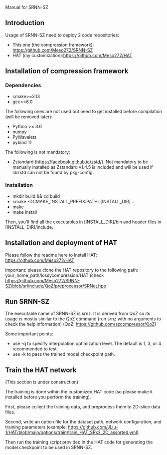 Manual for SRNN-SZ

## Introduction

Usage of SRNN-SZ need to deploy 2 code repositories:

* This one (the compression framework): https://github.com/Meso272/SRNN-SZ
* HAT (my customization):https://github.com/Meso272/HAT

## Installation of compression framework

### Dependencies

* cmake>=3.13
* gcc>=6.0

The following ones are not used but need to get installed before compilation (will be removed later):

* Python >= 3.6
* numpy 
* PyWavelets
* pybind 11

The following is not mandatory:

* Zstandard (https://facebook.github.io/zstd/). Not mandatory to be manually installed as Zstandard v1.4.5 is included and will be used if libzstd can not be found by
  pkg-config.

### Installation 

* mkdir build && cd build
* cmake -DCMAKE_INSTALL_PREFIX:PATH=[INSTALL_DIR] ..
* make
* make install

Then, you'll find all the executables in [INSTALL_DIR]/bin and header files in [INSTALL_DIR]/include.

## Installation and deployment of HAT

Please follow the readme here to install HAT: https://github.com/Meso272/HAT

Important: please clone the HAT repository to the following path: your_home_path/lossycompression/HAT (check https://github.com/Meso272/SRNN-SZ/blob/sr/include/QoZ/preprocessor/SRNet.hpp 

## Run SRNN-SZ

The executable name of SRNN-SZ is srnz. It is derived from QoZ so its usage is mostly similar to the QoZ command (run srnz with no arguments to check the help information) (QoZ: https://github.com/szcompressor/QoZ)

Some important points:

* use -q to specify interpolation optimization level. The default is 1, 3, or 4 recommended to test.
* use -k to pass the trained model checkpoint path.


## Train the HAT network

(This section is under construction)

The training is done within the customized HAT code (so please make it installed before you perform the training).

First, please collect the training data, and preprocess them to 2D-slice data files.

Second, write an option file for the dataset path, network configuration, and training parameters (example: https://github.com/JLiu-1/HAT/blob/main/options/train/train_HAT_SRx2_2D_assorted.yml). 

Then run the training script provided in the HAT code for generating the model checkpoint to be used in SRNN-SZ.










